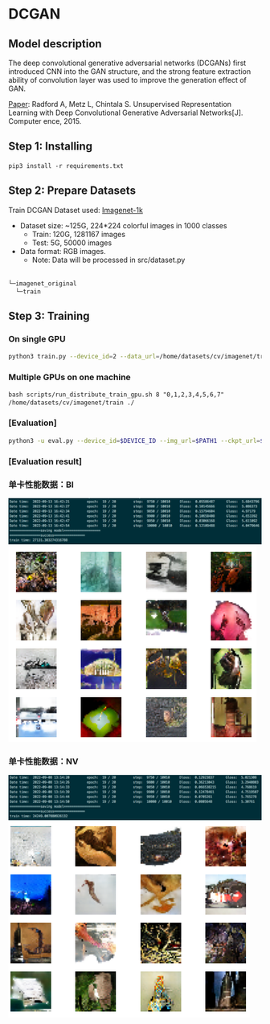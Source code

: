 
# DCGAN
## Model description

The deep convolutional generative adversarial networks (DCGANs) first introduced CNN into the GAN structure, and the strong feature extraction ability of convolution layer was used to improve the generation effect of GAN.

[Paper](https://arxiv.org/pdf/1511.06434.pdf): Radford A, Metz L, Chintala S. Unsupervised Representation Learning with Deep Convolutional Generative Adversarial Networks[J]. Computer ence, 2015.
## Step 1: Installing
```
pip3 install -r requirements.txt
```
## Step 2: Prepare Datasets

Train DCGAN Dataset used: [Imagenet-1k](<http://www.image-net.org/index>)

- Dataset size: ~125G, 224*224 colorful images in 1000 classes
    - Train: 120G, 1281167 images
    - Test: 5G, 50000 images
- Data format: RGB images.
    - Note: Data will be processed in src/dataset.py

```path

└─imagenet_original
  └─train
```
## Step 3: Training
### On single GPU 
```bash
python3 train.py --device_id=2 --data_url=/home/datasets/cv/imagenet/train --train_url=./ --device_target=GPU
```
### Multiple GPUs on one machine
```
bash scripts/run_distribute_train_gpu.sh 8 "0,1,2,3,4,5,6,7" /home/datasets/cv/imagenet/train ./
```

### [Evaluation]

```bash
python3 -u eval.py --device_id=$DEVICE_ID --img_url=$PATH1 --ckpt_url=$PATH2 --device_target=GPU
```

### [Evaluation result]
### 单卡性能数据：BI
![image](image2022-9-14_10-39-29.png)
![image](image2022-9-14_10-41-12.png)
### 单卡性能数据：NV 
![image](image2022-9-13_13-5-52.png)
![image](image2022-9-13_13-12-42.png)








